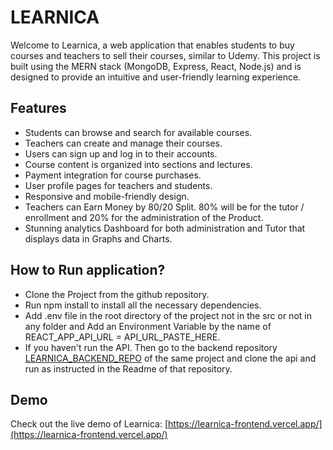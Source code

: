 # LEARNICA

Welcome to Learnica, a web application that enables students to buy courses and teachers to sell their courses, similar to Udemy. This project is built using the MERN stack (MongoDB, Express, React, Node.js) and is designed to provide an intuitive and user-friendly learning experience.

## Features

- Students can browse and search for available courses.
- Teachers can create and manage their courses.
- Users can sign up and log in to their accounts.
- Course content is organized into sections and lectures.
- Payment integration for course purchases.
- User profile pages for teachers and students.
- Responsive and mobile-friendly design.
- Teachers can Earn Money by 80/20 Split. 80% will be for the tutor / enrollment and 20% for the administration of the Product.
- Stunning analytics Dashboard for both administration and Tutor that displays data in Graphs and Charts.

## How to Run application?

- Clone the Project from the github repository.
- Run npm install to install all the necessary dependencies.
- Add .env file in the root directory of the project not in the src or not in any folder and Add an Environment Variable by the name of REACT_APP_API_URL = API_URL_PASTE_HERE.
- If you haven't run the API. Then go to the backend repository [LEARNICA_BACKEND_REPO](https://github.com/mohsinchd/Learnica-Frontend) of the same project and clone the api and run as instructed in the Readme of that repository.

## Demo

Check out the live demo of Learnica: [https://learnica-frontend.vercel.app/](https://learnica-frontend.vercel.app/)
